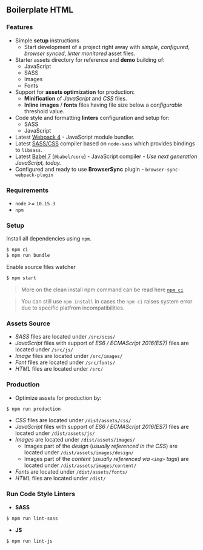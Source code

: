 ## Boilerplate HTML

### Features

* Simple **setup** instructions
  * Start development of a project right away with *simple*, *configured*, *browser synced*, *linter monitored* asset files.
* Starter assets directory for reference and **demo** building of:
  * JavaScript
  * SASS
  * Images
  * Fonts
* Support for **assets optimization** for production:
  * **Minification** of *JavaScript* and *CSS* files.
  * **Inline** **images** / **fonts** files having file size below a *configurable* threshold value.
* Code style and formatting **linters** configuration and setup for:
  * SASS
  * JavaScript
* Latest [Webpack 4](https://github.com/webpack/webpack) - JavaScript module bundler.
* Latest [SASS/CSS](https://github.com/sass/node-sass) compiler based on `node-sass` which provides bindings to `libsass`.
* Latest [Babel 7](https://github.com/babel/babel) (`@babel/core`) - JavaScript compiler - _Use next generation JavaScript, today._
* Configured and ready to use **BrowserSync** plugin - `browser-sync-webpack-plugin`

### Requirements

* `node` _>=_ `10.15.3`
* `npm`

### Setup

Install all dependencies using `npm`. 

```sh 
$ npm ci
$ npm run bundle
```
Enable source files watcher

```sh 
$ npm start
```

> More on the clean install npm command can be read here [`npm ci`](https://docs.npmjs.com/cli/ci.html)

> You can still use `npm install` in cases the `npm ci` raises system error due to specific platfrom incompatibilities.


### Assets Source

* _SASS_ files are located under `/src/scss/`
* _JavaScript_ files with support of _ES6 / ECMAScript 2016(ES7)_ files are located under `/src/js/`
* _Image_ files are located under `/src/images/`
* _Font_ files are located under `/src/fonts/`
* _HTML_ files are located under `/src/`

### Production

* Optimize assets for production by:

```sh
$ npm run production
```

* _CSS_ files are located under `/dist/assets/css/`
* _JavaScript_ files with support of _ES6 / ECMAScript 2016(ES7)_ files are located under `/dist/assets/js/`
* _Images_ are located under `/dist/assets/images/`
  * Images part of the _design_ (_usually referenced in the CSS_) are located under `/dist/assets/images/design/`
  * Images part of the _content_ (_usually referenced via `<img>` tags_) are located under `/dist/assets/images/content/`
* _Fonts_ are located under `/dist/assets/fonts/`
* _HTML_ files are located under `/dist/`

### Run Code Style Linters

* **SASS**

```sh
$ npm run lint-sass
```
* **JS**

```sh
$ npm run lint-js
```
